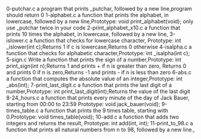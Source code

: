 0-putchar.c a program that prints _putchar, followed by a new line,program should return 0
1-alphabet.c a function that prints the alphabet, in lowercase, followed by a new line,Prototype: void print_alphabet(void); only use _putchar twice in your code
2-print_alphabet_x10.c a function that prints 10 times the alphabet, in lowercase, followed by a new line,
3-islower.c a function that checks for lowercase character, Prototype: int _islower(int c);Returns 1 if c is lowercase,Returns 0 otherwise
4-isalpha.c  a function that checks for alphabetic character,Prototype: int _isalpha(int c);
5-sign.c Write a function that prints the sign of a number,Prototype: int print_sign(int n);Returns 1 and prints + if n is greater than zero, Returns 0 and prints 0 if n is zero,Returns -1 and prints - if n is less than zero
6-abs.c a function that computes the absolute value of an integer,Prototype: int _abs(int);
7-print_last_digit.c  a function that prints the last digit of a number,Prototype: int print_last_digit(int);Returns the value of the last digit
8-24_hours.c a function that prints every minute of the day of Jack Bauer, starting from 00:00 to 23:59 Prototype: void jack_bauer(void);
9-times_table.c a function that prints the 9 times table, starting with 0.Prototype: void times_table(void);
10-add.c  a function that adds two integers and returns the result, Prototype: int add(int, int);
11-print_to_98.c a function that prints all natural numbers from n to 98, followed by a new line., 